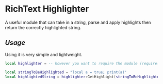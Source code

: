 # **RichText Highlighter**
A useful module that can take in a string, parse and apply highlights then return the correctly highlighted string.

## *Usage*
Using it is very simple and lightweight.

```lua
local highlighter = -- however you want to require the module (require(), game:GetHttp(), etc)

local stringToBeHighlighted = "local a = true; print(a)"
local highlightedString = highlighter:GetHighlight(stringToBeHighlighted) -- now you can apply this to a textbox that has the `RichText` property enabled!
```

